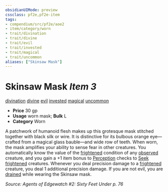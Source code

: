 ```yaml
---
obsidianUIMode: preview
cssclass: pf2e,pf2e-item
tags:
- compendium/src/pf2e/aoe2
- item/category/worn
- trait/divination
- trait/divine
- trait/evil
- trait/invested
- trait/magical
- trait/uncommon
aliases: ["Skinsaw Mask"]
---
```

# Skinsaw Mask *Item 3*  
[divination](../../../rules/traits/divination.md)  [divine](../../../rules/traits/divine.md)  [evil](../../../rules/traits/evil.md)  [invested](../../../rules/traits/invested.md)  [magical](../../../rules/traits/magical.md)  [uncommon](../../../rules/traits/uncommon.md)  

- **Price** 30 gp
- **Usage** worn mask; **Bulk** L
- **Category** Worn

A patchwork of humanoid flesh makes up this grotesque mask stitched together with black silk or wire. It is distinctive for its bulbous orange eye— crafted from a magical glass bauble—and wide row of teeth. When worn, the mask amplifies your ability to sense fear in other creatures. You automatically know the value of the [frightened](../../../rules/conditions.md#Frightened) condition of any [observed](../../../rules/conditions.md#Observed) creature, and you gain a +1 item bonus to [Perception](../../skills.md#Perception) checks to [Seek](../../../rules/actions/seek.md) [frightened](../../../rules/conditions.md#Frightened) creatures. Whenever you deal precision damage to a [frightened](../../../rules/conditions.md#Frightened) creature, you deal 1 additional precision damage. If you are not evil, you are [drained](../../../rules/conditions.md#Drained) while wearing the Skinsaw mask.

*Source: Agents of Edgewatch #2: Sixty Feet Under p. 76*